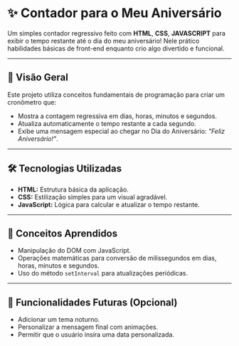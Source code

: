 # ✨ **Contador para o Meu Aniversário**

Um simples contador regressivo feito com **HTML**, **CSS**, **JAVASCRIPT** para exibir o tempo restante até o dia do meu aniversário! Nele prático habilidades básicas de front-end enquanto crio algo divertido e funcional.

---

## 🚀 **Visão Geral**
Este projeto utiliza conceitos fundamentais de programação para criar um cronômetro que:
- Mostra a contagem regressiva em dias, horas, minutos e segundos.
- Atualiza automaticamente o tempo restante a cada segundo.
- Exibe uma mensagem especial ao chegar no Dia do Aniversário: *"Feliz Aniversário!"*.

---

## 🛠️ **Tecnologias Utilizadas**
- **HTML:** Estrutura básica da aplicação.
- **CSS:** Estilização simples para um visual agradável.
- **JavaScript:** Lógica para calcular e atualizar o tempo restante.

---

## 🧠 **Conceitos Aprendidos**
- Manipulação do DOM com JavaScript.
- Operações matemáticas para conversão de milissegundos em dias, horas, minutos e segundos.
- Uso do método `setInterval` para atualizações periódicas.

---

## 🎯 **Funcionalidades Futuras (Opcional)**
- Adicionar um tema noturno.
- Personalizar a mensagem final com animações.
- Permitir que o usuário insira uma data personalizada.
